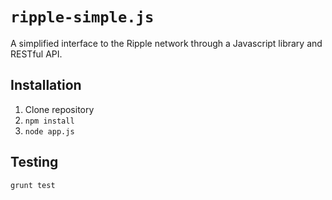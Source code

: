 # `ripple-simple.js`

A simplified interface to the Ripple network through a Javascript library and RESTful API.


## Installation

1. Clone repository 
2. `npm install`
3. `node app.js`

## Testing

`grunt test`
